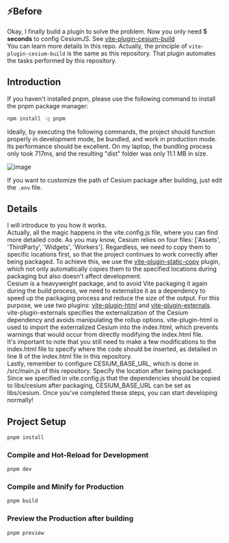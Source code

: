 ## :zap:Before

Okay, I finally build a plugin to solve the problem. Now you only need **5 seconds** to config CesiumJS. See [vite-plugin-cesium-build](https://github.com/s3xysteak/vite-plugin-cesium-build)  
You can learn more details in this repo. Actually, the principle of `vite-plugin-cesium-build` is the same as this repository. That plugin automates the tasks performed by this repository.

## Introduction

If you haven't installed pnpm, please use the following command to install the pnpm package manager:   
```sh
npm install -g pnpm
```
Ideally, by executing the following commands, the project should function properly in development mode, be bundled, and work in production mode. Its performance should be excellent. On my laptop, the bundling process only took 717ms, and the resulting "dist" folder was only 11.1 MB in size.   

![image](https://github.com/s3xysteak/simply-cesium-vite-vue/assets/86149525/b89f114c-5bcf-4e72-85f2-864e2aec6073)

If you want to customize the path of Cesium package after building, just edit the `.env` file.

## Details

I will introduce to you how it works.    
Actually, all the magic happens in the vite.config.js file, where you can find more detailed code. As you may know, Cesium relies on four files: ['Assets', 'ThirdParty', 'Widgets', 'Workers']. Regardless, we need to copy them to specific locations first, so that the project continues to work correctly after being packaged. To achieve this, we use the [vite-plugin-static-copy](https://github.com/sapphi-red/vite-plugin-static-copy) plugin, which not only automatically copies them to the specified locations during packaging but also doesn't affect development.    
Cesium is a heavyweight package, and to avoid Vite packaging it again during the build process, we need to externalize it as a dependency to speed up the packaging process and reduce the size of the output. For this purpose, we use two plugins: [vite-plugin-html](https://github.com/vbenjs/vite-plugin-html) and [vite-plugin-externals](https://github.com/crcong/vite-plugin-externals). vite-plugin-externals specifies the externalization of the Cesium dependency and avoids manipulating the rollup options. vite-plugin-html is used to import the externalized Cesium into the index.html, which prevents warnings that would occur from directly modifying the index.html file.   
It's important to note that you still need to make a few modifications to the index.html file to specify where the code should be inserted, as detailed in line 8 of the index.html file in this repository.    
Lastly, remember to configure CESIUM_BASE_URL, which is done in /src/main.js of this repository. Specify the location after being packaged. Since we specified in vite.config.js that the dependencies should be copied to libs/cesium after packaging, CESIUM_BASE_URL can be set as libs/cesium. Once you've completed these steps, you can start developing normally!   

## Project Setup

```sh
pnpm install
```

### Compile and Hot-Reload for Development

```sh
pnpm dev
```

### Compile and Minify for Production

```sh
pnpm build
```

### Preview the Production after building

```sh
pnpm preview
```
